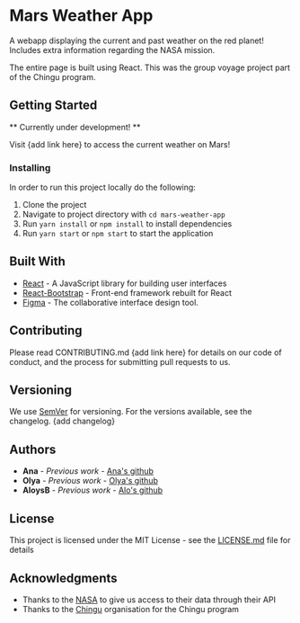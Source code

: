 # Mars Weather App

A webapp displaying the current and past weather on the red planet!
Includes extra information regarding the NASA mission.

The entire page is built using React.
This was the group voyage project part of the Chingu program.

## Getting Started

** Currently under development! **

Visit {add link here} to access the current weather on Mars!

### Installing
In order to run this project locally do the following: 

1. Clone the project 
2. Navigate to project directory with `cd mars-weather-app`
3. Run `yarn install` or `npm install` to install dependencies 
4. Run `yarn start` or `npm start` to start the application

## Built With

* [React](https://reactjs.org/) - A JavaScript library for building user interfaces
* [React-Bootstrap](https://react-bootstrap.github.io/getting-started/introduction) - Front-end framework rebuilt for React
* [Figma](www.figma.com) - The collaborative interface design tool.

## Contributing

Please read CONTRIBUTING.md {add link here} for details on our code of conduct, and the process for submitting pull requests to us.

## Versioning

We use [SemVer](http://semver.org/) for versioning. For the versions available, see the changelog.
{add changelog}

## Authors

* **Ana** - *Previous work* - [Ana's github](https://github.com/AnaSegarra)
* **Olya** - *Previous work* - [Olya's github](https://github.com/OlgaAleshina)
* **AloysB** - *Previous work* - [Alo's github](https://github.com/Aloysb/)

## License

This project is licensed under the MIT License - see the [LICENSE.md](LICENSE.md) file for details

## Acknowledgments

* Thanks to the [NASA](https://www.nasa.gov/) to give us access to their data through their API
* Thanks to the [Chingu](https://www.chingu.io/) organisation for the Chingu program

